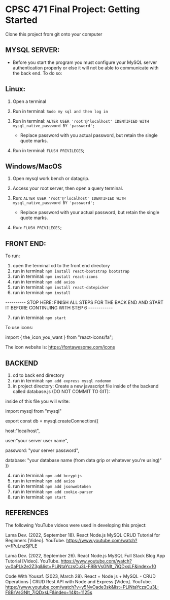 # CPSC 471 Final Project: Getting Started

Clone this project from git onto your computer


MYSQL SERVER:
----
- Before you start the program you must configure your MySQL server authentication properly or else it
will not be able to communicate with the back end. To do so:

Linux: 
---
1) Open a terminal 
2) Run in terminal: `Sudo my sql and then log in`
3) Run in terminal: `ALTER USER 'root'@'localhost' IDENTIFIED WITH mysql_native_password BY 'password';`
        
    - Replace password with you actual password, but retain the single quote marks.

4) Run in terminal: `FLUSH PRIVILEGES`;

Windows/MacOS
---
1) Open mysql work bench or datagrip.
2) Access your root server, then open a query terminal.
3) Run: `ALTER USER 'root'@'localhost' IDENTIFIED WITH mysql_native_password BY 'password';`

    - Replace password with your actual password, but retain the single quote marks.

4) Run: `FLUSH PRIVILEGES;`




FRONT END:
---

To run:

1) open the terminal cd to the front end directory
2) run in terminal: `npm install react-bootstrap bootstrap` 
3) run in terminal: `npm install react-icons`
4) run in terminal: `npm add axios`
5) run in terminal: `npm install react-datepicker`
6) run in terminal: `npm install`

---------- STOP HERE: FINISH ALL STEPS FOR THE BACK END AND START IT BEFORE CONTINUING WITH STEP 6 ------------

7) run in terminal: `npm start`


To use icons:

import { the_icon_you_want } from "react-icons/fa";

The icon website is: https://fontawesome.com/icons







BACKEND
---

1) cd to back end directory
2) run in terminal: `npm add express mysql nodemon`
3) in project directory: Create a new javascript file inside of the backend called database.js (DO NOT COMMIT TO GIT):

inside of this file you will write:

import mysql from "mysql"

export const db = mysql.createConnection({

host:"localhost",

user:"your server user name",

password: "your server password",

database: "your database name (from data grip or whatever you're using)"
})


4) run in terminal: `npm add bcryptjs`
5) run in terminal: `npm add axios`
6) run in terminal: `npm add jsonwebtoken`
7) run in terminal: `npm add cookie-parser`
8) run in terminal: `npm start`




REFERENCES
---
The following YouTube videos were used in developing this project:

Lama Dev. (2022, September 18). React Node.js MySQL CRUD Tutorial for Beginners [Video]. YouTube. https://www.youtube.com/watch?v=fPuLnzSjPLE

Lama Dev. (2022, September 26). React Node.js MySQL Full Stack Blog App Tutorial [Video]. YouTube. https://www.youtube.com/watch?v=0aPLk2e2Z3g&list=PLiNtaYczsCu3L-F8BrVsGNIt_7iQDxsLF&index=10

Code With Yousaf. (2023, March 28). React + Node js + MySQL - CRUD Operations | CRUD Rest API with Node and Express [Video]. YouTube. https://www.youtube.com/watch?v=y5NvOade3sk&list=PLiNtaYczsCu3L-F8BrVsGNIt_7iQDxsLF&index=14&t=1125s
